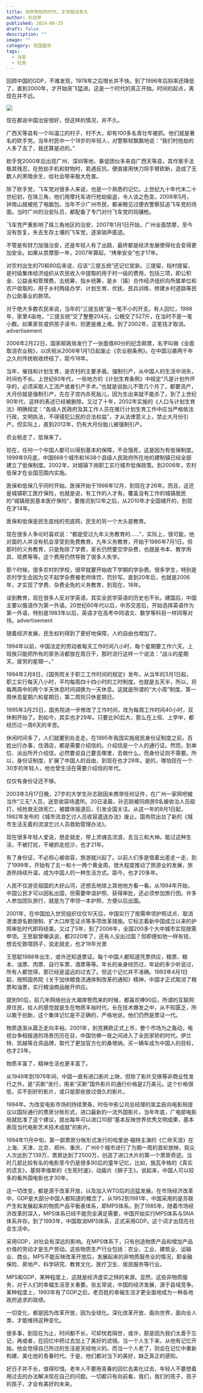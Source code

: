 ```yaml
---
title: 你所熟知的时代，才开始没多久
author: 刘远举
published: 2024-06-25
draft: false
description: ""
image: ""
category: 党国盛世
tags:
  - 治安
  - 社会
---
```

回顾中国的GDP，不难发现，1978年之后增长并不快。到了1996年后斜率还降低了，直到2000年，才开始突飞猛进。这是一个时代的真正开始。时间的起点，离现在并不远。

![](images/a.webp)

现在都说中国治安很好，但这样的情况，并不久。

广西天等县有一个叫温江的村子，村不大，却有100多名青壮年被抓。他们就是著名的砍手党。当年村民中一个18岁的年轻人，对警察轻飘飘地说：“我们村抢劫的人多了去了，我还算是迟的。”

砍手党2000年后出现广州、深圳等地，暴徒团伙多来自广西天等县，其作案手法极其残忍，在抢劫手机和财物时，若遇反抗，便直接用快刀将手臂砍断，造成了无数人的黑暗余生，给社会带来极大危害。

除了砍手党，飞车党对很多人来说，也是一个熟悉的记忆。上世纪九十年代末二十世纪初，在珠三角，他们用摩托车进行抢劫偷盗，令人谈之色变。2006年5月，钟南山就被抢了电脑包。当年不少广州市民，都亲眼见过便衣警察狂追飞车党的场面。当时广州的治安队员，都配备了专门对付飞车党的钩镰枪。

飞车党严重影响了珠三角地区的治安，2007年1月1日开始，广州全面禁摩，至今没有恢复。失去生存土壤的飞车党，逐渐销声匿迹。

不管是有财力加强治安，还是年轻人有了出路，最终都是经济发展使得社会变得更加安全。如果从禁摩那一年，2007年算起，“烤串安全”也才17年。

对农村出生的70和80后来说，应该“三提五统”还记忆犹新。三提留，指村提留，是村级集体经济组织从农民收入中提取的用于村一级的费用，包括三项，即公积金、公益金和管理费。五统筹，指乡统筹，是乡（镇）合作经济组织向所属单位和农户收取的，用于乡村两级办学、计划生育、优抚、民兵训练、修建乡村道路等民办公助事业的款项。

对于绝大多数农民来说，当年的“三提五统”是一笔不小的开支。有人回忆，1998年，家里4亩地，“三提五统”交了整整204元，公粮交了527斤，在当时不是一笔小数。如果家贫或供孩子读书，则更是难上难。到了2002年，这笔钱才取消。advertisement

2006年2月22日，国家邮政局发行了一张面值80分的纪念邮票，名字叫做《全面取消农业税》，以庆祝从2006年1月1日起废止《农业税条例》。在中国沿袭两千年之久的传统税收终结了，距今18年。

当年，催钱和计划生育，是农村的主要矛盾。强制引产，从中国人的生活中消失，时间也不长。上世纪80年代，一些地方的《计划生育条例》中规定“凡是计划外怀孕的，必须采取人工流产或者引产手术。”也就是说胎儿不管几个月了，都要流产，大月份就是强制引产，先在子宫内杀死胎儿，因为生出来就不能杀了。到了上世纪90年代，这样的表述已经被删除。又过了十年，2002年实施的《人口与计划生育法》明确规定：“各级人民政府及其工作人员在推行计划生育工作中应当严格依法行政，文明执法，不得侵犯公民的合法权益”，才从法律意义上，禁止大月份引产。但实际上，直到2012年，仍有大月份胎儿被强制引产。

农业税走了，低保来了。

现在，任何一个中国人都可以得到基本的保障，不会饿死，这是因为有低保制度。1999年9月底，中国668个城市和1638个县级人民政府所在地的建制镇已经全部建立了低保制度。2002年，对城镇下岗职工实行城市低保政策。到2006年，农村低保才在全国范围内实施。

医保和低保几乎同时开始。医保开始于1998年12月，到现在才26年。而且，这还是城镇职工医疗保险，也就是说，有工作的人才有。覆盖没有工作的城镇居民的“城镇居民基本医疗保险”，要推迟到12年之后，从2010年才全国铺开的，到现在才14年。

医保和低保是民生底线的兜底网，民生的另一个大头是教育。

现在很多人争论时喜欢说：“都是受过九年义务教育的……”，实际上，很可能，他对面的人并没有机会享受到免费教育。九年义务教育，开始于1986年7月1日。但那时的义务教育，只是免除了学费，家长仍然要交学杂费，也就是书本、教学用具、班费等等。这个费用仍然导致了很多人失学。

那个时候，很多农村的学校，很早就要开始收下学期的学杂费。很多学生，特别是农村学生会因为交不起学杂费被老师体罚，罚抄写。直到20年后，也就是2006年，才实现了学费、杂费全免的义务教育，到现在，18年。

谈到教育，现在很多人反对学英语，其实全民学英语的历史也不长。建国后，中国主要以俄语作为第一外语。20世纪60年代以后，中苏交恶后，开始选择英语作为第一外语，特别是1983年以后，英语才在高考中同语文、数学等科目一样同等对待。advertisement

随着经济发展，民生权利得到了更好地保障，人的自由也增加了。

1994年以前，中国法定的劳动者每天工作时间八小时，每个星期要工作六天。上班族只能把所有的家务活都放在周日干，那时流行这样一个说法：“战斗的星期天，疲劳的星期一。”

1994年2月8日，《国务院关于职工工作时间的规定》发布，从当年的3月1日起，职工实行每天八小时，平均每周四十四小时的工时制度。也就是五天半，所以，将每两周中的两个半天休息时间调换为一天休息。这就是所谓的“大小周”制度。第一周休息星期六和星期日，第二周则只休星期日。

1995年3月25日，国务院进一步修改了工作时间，改为每周工作时间40小时，双休制开始了。到如今，其实也才29年。只要比90后大，那么在上班、上学中，都经历过一周6天的辛苦。

休闲时间多了，人们就要到处走走。在1995年我国实施居民身份证制度之前，百姓出行办事，住酒店，都是需要介绍信的。介绍信是一个人的通行证。然而，到单位、派出所开介绍信，必然要说自己要去哪里，去做什么，而身份证则不需要。所以，身份证制度，扩展了中国人的自由，到现在也才29年。是的，哪怕现在一个30岁的年轻人，他也曾生活在需要介绍信的年代。

仅仅有身份证还不够。

2003年3月17日晚，27岁的大学生孙志刚因未携带任何证件，在广州一家网吧被当作“三无”人员，送至收容待遣所。20日凌晨，孙志刚被同病房8名被收治人员殴打，经抢救无效死亡，被媒体报道后，引发全国关注。从这一年的8月1日起，1982年发布的《城市流浪乞讨人员收容遣送办法》废止。国务院出台了新的《城市生活无着的流浪乞讨人员救助管理办法》。

现在很多年轻人爱说，想走就走，带上灵魂去流浪，去当三和大神。能过这种生活，不被打扰，不被抓走挖沙，也才21年。

有了身份证，不必担心被收容，旅游就兴起了。以前人们多是借着出差走一走，到了1999年，开始有了五一和十一两个黄金周，很大程度推动了旅游业的发展，旅游热持续升温，成为中国人的一种生活方式。距今，也才20多年。

人民不仅游览祖国的大好山河，还想去地球上其他地方看一看。从1994年开始，中国公民才可以因私出国，但需要申请护照、获得审批，还必须参加旅行团。许多人参加团队旅行，就是为了申领一本护照，方便以后出国。

2001年，在中国加入世贸组织仅仅10天后，中国实行了按需申领护照试点、取消港澳游名额限制、扩大口岸签证点等多项改革措施。它标志着新中国成立以来的护照审批时代即将结束。又过了5年，到了2006年，全国200多个大中城市实现按需申领。王思聪曾嘲讽说，都2020年了，还有人没出过国？但即便如他一样有钱，想去伦敦喂鸽子，说走就走，也才18年光景

王思聪1988年出生，或许还知道票证。每个中国人都知道凭票供应，粮票、粮本、油票、肉票、自行车票、酒票等等。年长的亲身经历过，年幼的多少听说过，所有人都觉得，那已经是遥远的过去了。但这个记忆并不准确。1993年4月1日起，按照国务院《关于加快粮食流通体制改革的通知》精神，中国才正式取消了粮票和油票，实行粮油商品敞开供应。

提到90后，前几年网络创业大潮席卷而来的时候，都喜欢捧90后，所谓的互联网原住民，给人的感觉就是生在物质丰裕时代，长在技术爆发之中，从不知匮乏，所以敢于创新。这个集体记忆是不正确的，严格地说，他们仍然是票证一代。

物质逐渐从匮乏走向丰裕。2001年，别克赛欧正式上市，整个市场为之轰动，电视台争相报道的场景历历在目，中国仿佛一夜之间进入了全民家轿的时代。伊兰特、凯越等合资品牌，取代了更加官方化的桑塔纳。买一辆车成为中国人的目标，也才23年。

物质丰富了，精神生活也更丰富了。

从1949年到1976年间，中国一直有进口影片上映，但除了影片交换等非商业性发行之外，是“买断”发行，用来“买断”国外影片的通行价格是2万美元。这个价格很低，买不到好的影片，或只是那些放过很久的影片。

1994年。为改变电影市场的持续萧条，时任中影公司总经理的吴孟辰向电影局提议以国际通行的票房分账形式，进口最新的一流外国影片。当年年底，广电部电影局就批准了这个建议，提出每年可以进口10部“基本反映世界优秀文明成果，基本表现当代电影艺术技术成就”的影片。

1994年11月中旬，第一部票房分账形式发行的哈里逊·福特主演的《亡命天涯》在上海、天津、北京、郑州、重庆、广州6个城市进行了为期一周的首轮放映，观众人次达到了139万，票房达到了2500万，创造了进口大片的第一个票房奇迹。当时几部比较有名的电影至今仍是很多90后的童年记忆，比如，施瓦辛格的《真实的谎言》，基努李维斯的《生死时速》，动画片《狮子王》。说起来，中国人可以较多的看外国电影也才30年。

这一切改变，都是源于改革开放，以及加入WTO后的迅猛发展。在市场经济改革中，GDP是大部分中国人都知道的概念了。从1952到1981年，中国采用的是苏联产生和发展起来的物质产品平衡表体系，即MPS体系。到了1985年，随着市场经济改革的深入，MPS体系已经不能完全满足需要，中国开始实行MPS体系与SNA体系并存。到了1993年，中国取消MPS体系，正式采用GDP。这个词才出现在社会生活中。

采用GDP，对社会有深远的影响。在MPS体系下，只有创造物质产品和增加产品价值的劳动才是生产劳动。这些物质生产行业包括：农业、工业、建筑业、运输业、商业。MPS不能反映改革开放后，发展起来的非物质服务业的情况，即金融保险、房地产、科学研究、教育文化、医疗卫生、居民服务等行业。

MPS和GDP，某种程度上，这就是经济虚实之辨的来源。显然，这些非物质服务，对于人们的幸福生活至关重要。张五常说，中国的经济发展，源于县域竞争。某种程度上，1993年有了GDP之后，老百姓的幸福生活才更全面地成为一种各地政府追求的政绩。

一切变化，都是因为改革开放，因为全球化。深化改革开放、面向世界，面向全人类，才能维持这种变化。

很多事，到现在为止，时间都不长，可却恍若隔世，或许，那是因为我们太善于忘记，再或者，在回忆中把过去加上了美好的滤镜。当一个人生下来，从他有记忆开始，他会觉得自己所过的生活是天经地义的。而当一个人老了，则会在记忆中重新构建、美化他的青春时代。于是，他们都对当下的美好，缺乏真正的感知。

好日子并不长，值得珍惜。老年人不要用青春的回忆去美化过去，年轻人不要想着用过去的办法解决现在自己的问题。一切都只有向前看，我们，我们的孩子，孩子的孩子，才会有美好的未来。
